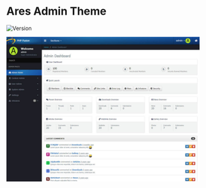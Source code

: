 # Ares Admin Theme

![Version](https://img.shields.io/badge/Version-1.1.1-blue.svg)

![Preview](screenshot.jpg)
